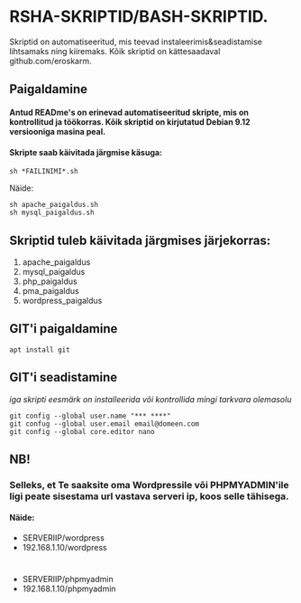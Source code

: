 # RSHA-SKRIPTID/BASH-SKRIPTID. 
 Skriptid on automatiseeritud, mis teevad instaleerimis&seadistamise lihtsamaks ning kiiremaks.
Kõik skriptid on kättesaadaval github.com/eroskarm.

## Paigaldamine
#### Antud READme's on erinevad automatiseeritud skripte, mis on kontrollitud ja töökorras. Kõik skriptid on kirjutatud Debian 9.12 versiooniga masina peal.
#### Skripte saab käivitada järgmise käsuga:
```
sh *FAILINIMI*.sh
```
Näide:
```
sh apache_paigaldus.sh
sh mysql_paigaldus.sh
```
## Skriptid tuleb käivitada järgmises järjekorras:
1. apache_paigaldus
2. mysql_paigaldus
3. php_paigaldus
4. pma_paigaldus
5. wordpress_paigaldus

## GIT'i paigaldamine
```
apt install git
```
## GIT'i seadistamine
*iga skripti eesmärk on installeerida või kontrollida mingi tarkvara olemasolu*
```
git config --global user.name "*** ****"
git confug --global user.email email@domeen.com
git config --global core.editor nano
```
## NB!
### Selleks, et Te saaksite oma Wordpressile või PHPMYADMIN'ile ligi peate sisestama url vastava serveri ip, koos selle tähisega.
#### Näide:
- SERVERIIP/wordpress
- 192.168.1.10/wordpress
#
- SERVERIIP/phpmyadmin
- 192.168.1.10/phpmyadmin


